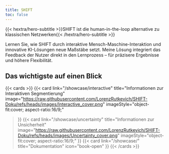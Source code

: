 ```yaml
---
title: SHIFT
toc: false
---
```


{{< hextra/hero-subtitle >}}SHIFT ist die human-in-the-loop alternative zu klassischen Netzwerken{{< /hextra/hero-subtitle >}}

Lernen Sie, wie SHIFT durch interaktive Mensch-Maschine-Interaktion und innovative KI-Lösungen neue Maßstäbe setzt. Meine Lösung integriert das Feedback der Nutzer direkt in den Lernprozess – für präzisere Ergebnisse und höhere Flexibilität.

## Das wichtigste auf einen Blick

{{< cards >}}
  {{< card
        link="/showcase/interactive"
        title="Informationen zur Interaktiven Segmentierung"
        image="https://raw.githubusercontent.com/LorenzRutkevich/SHIFT-Doku/refs/heads/images/Interactive_cover.png"
        imageStyle="object-fit:cover; aspect-ratio:16/9;"
  >}}
    {{< card
        link="/showcase/uncertainty"
        title="Informationen zur Unsicherheit"
        image="https://raw.githubusercontent.com/LorenzRutkevich/SHIFT-Doku/refs/heads/images/Uncertainty_cover.png"
        imageStyle="object-fit:cover; aspect-ratio:16/9;"
  >}}
  {{< card
        link="/showcase/"
        title="Dokumentation"
        icon="book-open"
  >}}
{{< /cards >}}


